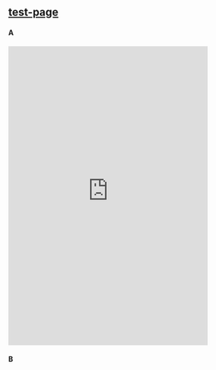 ## [test-page](battleaxe.dev/test-page)

#### A

<iframe width="400" height="600" seamless frameborder="0" scrolling="no" src="https://brutalism.netlify.app/#/"> </iframe>

#### B

